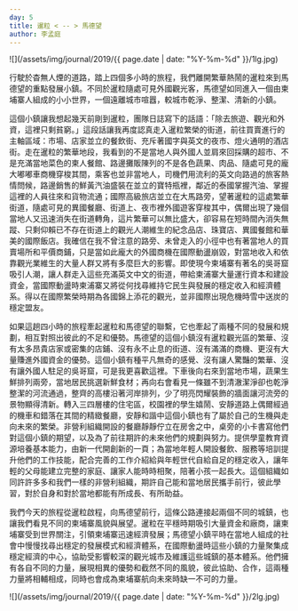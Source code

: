 ```yaml
---
day: 5
title: 暹粒 < -- > 馬德望
author: 李孟庭
---
```

![](/assets/img/journal/2019/{{ page.date | date: "%Y-%m-%d" }}/1lg.jpg)

行駛於杳無人煙的道路，踏上四個多小時的旅程，我們離開繁華熱鬧的暹粒來到馬德望的重點發展小鎮。不同於暹粒隨處可見外國觀光客，馬德望如同進入一個由柬埔寨人組成的小小世界，一個遠離城市喧囂，較城市乾淨、整潔、清新的小鎮。

這個小鎮讓我想起幾天前剛到暹粒，團隊日誌寫下的話語：「除去旅遊、觀光和外資，這裡只剩貧窮。」這段話讓我再度認真走入暹粒繁榮的街道，前往買賣進行的主軸區域：市場、店家並立的餐飲街、充斥著國字與英文的夜市、燈火通明的酒店街。走在暹粒的繁華地段，我看到的不是當地人與外國人並肩來回採購的超市、不是充滿當地菜色的柬人餐館、路邊攤販陳列的不是各色蔬果、肉品、隨處可見的龐大嘟嘟車商機穿梭其間，乘客也並非當地人，司機們用流利的英文向路過的旅客熱情問候，路邊銷售的鮮黃汽油盛裝在並立的寶特瓶裡，鄰近的泰國掌握汽油、掌握這裡的人員往來和貨物流通；國際高級旅店並立在大馬路旁，望著暹粒的這處繁華街道，隨處可見的異國餐廳、街道上、夜市裡外國遊客穿梭其中，偶爾出現了幾個當地人又迅速消失在街道轉角，這片繁華可以無比盛大，卻容易在短時間內消失無蹤、只剩仰賴已不存在街道上的觀光人潮維生的紀念品店、珠寶店、異國餐館和華美的國際飯店。我確信在我不曾注意的路旁、未曾走入的小徑中也有著當地人的買賣場所和平價商鋪，只是當如此龐大的外國商機在國際動盪崩毀，對當地收入和依靠觀光業維生的大量人群又將有多麼巨大的影響。即使現今柬埔寨有著名的吳哥窟吸引人潮，讓人群走入這些充滿英文中文的街道，帶給柬浦寨大量運行資本和建設資金，當國際動盪時柬浦寨又將從何找尋維持它民生與發展的穩定收入和經濟體系。得以在國際繁榮時期為各國錦上添花的觀光，並非國際出現危機時雪中送炭的穩定盟友。

如果這趟四小時的旅程牽起暹粒和馬德望的聯繫，它也牽起了兩種不同的發展和規劃，相互對照出彼此的不足和優勢。馬德望的這個小鎮沒有暹粒觀光區的繁華、沒有太多昂貴店家或密集的店鋪、沒有永不止息的街道、沒有滿滿的商機、更沒有大量賺進外國資金的優勢。這個小鎮有種平凡無奇的感覺、沒有讓人驚豔的繁華、沒有讓外國人駐足的吳哥窟，可是我更喜歡這裡。下車後向右來到當地市場，蔬果生鮮排列兩旁，當地居民挑選新鮮食材；再向右會看見一條雖不到清澈潔淨卻也乾淨整潔的河流通過，整齊的高樓沿著河岸排列，少了明亮閃耀裝飾的牆面讓河流旁的景物顯得清新。轉入三四層樓的住宅區，校園裡的學生嬉鬧、安靜道路上偶爾經過的機車和錯落在其間的精緻餐廳，安靜和諧中這個小鎮也有了屬於自己的生機與走向未來的繁榮。非營利組織開設的餐廳靜靜佇立在房舍之中，桌旁的小卡書寫他們對這個小鎮的期望，以及為了前往期許的未來他們的規劃與努力。提供學童教育資源培養基本能力，由新一代開創新的一頁；為當地年輕人開設餐飲、服務等培訓提升他們的工作技能，配合完善的工作介紹給與年輕世代自給自足的穩定收入，讓年輕的父母能建立完整的家庭、讓家人能時時相聚，陪著小孩一起長大。這個組織如同許許多多和我們一樣的非營利組織，期許自己能和當地居民攜手前行，彼此學習，對於自身和對於當地都能有所成長、有所助益。

我們今天的旅程從暹粒啟程，向馬德望前行，這條公路連接起兩個不同的城鎮，也讓我們看見不同的柬埔寨風貌與展望。暹粒在平穩時期吸引大量資金和廠商，讓柬埔寨受到世界關注，引領柬埔寨迅速經濟發展；馬德望小鎮平時在當地人組成的社會中慢慢找尋出穩定的發展模式和經濟體系，在國際動盪時這些小鎮的力量聚集成穩定經濟的中心，協助受影響較深的觀光城市及維護這些城鎮的基本體系。他們擁有各自不同的力量，展現相異的優勢和截然不同的風貌，彼此協助、合作，這兩種力量將相輔相成，同時也會成為柬埔寨航向未來時缺一不可的力量。

![](/assets/img/journal/2019/{{ page.date | date: "%Y-%m-%d" }}/2lg.jpg)